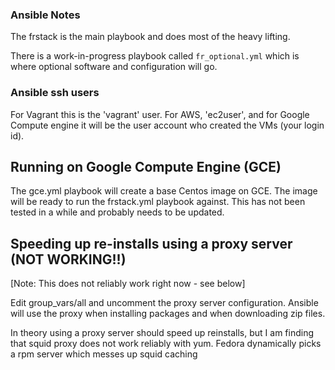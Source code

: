 ### Ansible Notes

The frstack is the main playbook and does most of the heavy lifting.

There is a work-in-progress playbook called ```fr_optional.yml``` which is where optional software
and configuration will go.

### Ansible ssh users

For Vagrant this is the 'vagrant' user. For AWS, 'ec2user', and
for Google Compute engine it will be the user account who created the VMs (your login id).


## Running on Google Compute Engine (GCE)

The gce.yml playbook will create a base Centos image on GCE. The image will be ready to run the frstack.yml playbook against.
This has not been tested in a while and probably needs to be updated.

## Speeding up re-installs using a proxy server (NOT WORKING!!)

[Note: This does not reliably work right now - see below]

Edit group_vars/all and uncomment the proxy server configuration.  Ansible will use
the proxy when installing packages and when downloading zip files.

In theory using a proxy server should speed up reinstalls, but
I am finding that squid proxy does not work reliably with yum.
Fedora dynamically picks a rpm server which messes up squid caching
